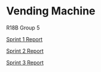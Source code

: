 # Vending Machine

R18B Group 5

[Sprint 1 Report](https://github.sydney.edu.au/SOFT2412-2020S2/R18B-Group5-VendingMachine/blob/master/Sprint1Report.md)

[Sprint 2 Report](https://github.sydney.edu.au/SOFT2412-2020S2/R18B-Group5-VendingMachine/blob/master/Sprint2Report.md)

[Sprint 3 Report]()

